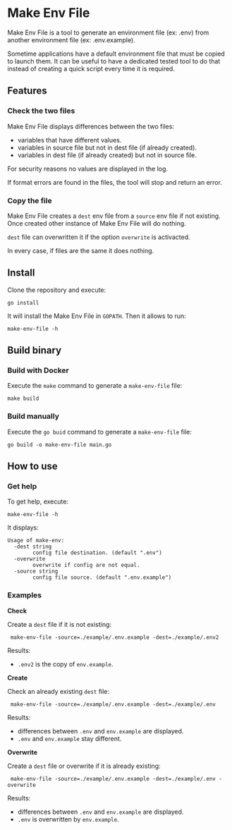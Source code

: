 # Make Env File

Make Env File is a tool to generate an environment file (ex: .env) from another environment file (ex: .env.example).

Sometime applications have a default environment file that must be copied to launch them. It can be useful to have a dedicated tested tool to do that instead of creating a quick script every time it is required.

## Features

### Check the two files

Make Env File displays differences between the two files:

- variables that have different values.
- variables in source file but not in dest file (if already created).
- variables in dest file (if already created) but not in source file.

For security reasons no values are displayed in the log.

If format errors are found in the files, the tool will stop and return an error.

### Copy the file

Make Env File creates a `dest` env file from a `source` env file if not existing. Once created other instance of Make Env File will do nothing.

`dest` file can overwritten it if the option `overwrite` is activacted.

In every case, if files are the same it does nothing.

## Install

Clone the repository and execute:

```
go install
```

It will install the Make Env File in `GOPATH`. Then it allows to run:

```
make-env-file -h
```

## Build binary

### Build with Docker

Execute the `make` command to generate a `make-env-file` file:

```
make build
```

### Build manually

Execute the `go buid` command to generate a `make-env-file` file:

```
go build -o make-env-file main.go
```

## How to use

### Get help

To get help, execute:

```
make-env-file -h
```

It displays:

```
Usage of make-env:
  -dest string
        config file destination. (default ".env")
  -overwrite
        overwrite if config are not equal.
  -source string
        config file source. (default ".env.example")
```

### Examples

**Check**

Create a `dest` file if it is not existing:

```
 make-env-file -source=./example/.env.example -dest=./example/.env2
```

Results:

- `.env2` is the copy of `env.example`.

**Create**

Check an already existing `dest` file:

```
 make-env-file -source=./example/.env.example -dest=./example/.env
```

Results:

- differences between `.env` and `env.example` are displayed.
- `.env` and `env.example` stay different.

**Overwrite**

Create a `dest` file or overwrite if it is already existing:

```
 make-env-file -source=./example/.env.example -dest=./example/.env -overwrite
```

Results:

- differences between `.env` and `env.example` are displayed.
- `.env` is overwritten by `env.example`.
